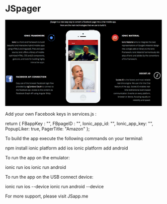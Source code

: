 # JSpager

![alt text](JSpager_tools.png "JSpager tools")

Add your own Facebook keys in services.js :

 return {
   FBappKey : "",
   FBpageID : "",
   Ionic_app_id: "",
   Ionic_app_key: "",
   PopupLiker: true,
   PagerTitle: "Amazon"
 };

To build the app execute the following commands on your terminal:

npm install
ionic platform add ios
ionic platform add android

To run the app on the emulator:

ionic run ios
ionic run android

To run the app on the USB connect device:

ionic run ios --device
ionic run android --device

For more support, please visit JSapp.me
